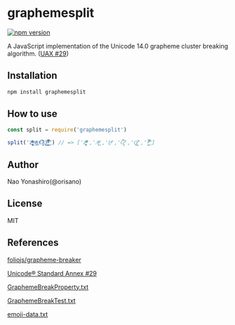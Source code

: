 # graphemesplit
[![npm version](https://badge.fury.io/js/graphemesplit.svg)](https://badge.fury.io/js/graphemesplit)

A JavaScript implementation of the Unicode 14.0 grapheme cluster breaking algorithm. ([UAX #29](http://www.unicode.org/reports/tr29/#Grapheme_Cluster_Boundaries))

## Installation
```bash
npm install graphemesplit
```

## How to use
```javascript
const split = require('graphemesplit')

split('Z͑ͫ̓ͪ̂ͫ̽͏̴̙̤̞͉͚̯̞̠͍A̴̵̜̰͔ͫ͗͢L̠ͨͧͩ͘G̴̻͈͍͔̹̑͗̎̅͛́Ǫ̵̹̻̝̳͂̌̌͘!͖̬̰̙̗̿̋ͥͥ̂ͣ̐́́͜͞') // => ['Z͑ͫ̓ͪ̂ͫ̽͏̴̙̤̞͉͚̯̞̠͍','A̴̵̜̰͔ͫ͗͢','L̠ͨͧͩ͘','G̴̻͈͍͔̹̑͗̎̅͛́','Ǫ̵̹̻̝̳͂̌̌͘','!͖̬̰̙̗̿̋ͥͥ̂ͣ̐́́͜͞']
```

## Author
Nao Yonashiro(@orisano)

## License
MIT

## References
[foliojs/grapheme-breaker](https://github.com/foliojs/grapheme-breaker)

[Unicode® Standard Annex #29](https://unicode.org/reports/tr29/)

[GraphemeBreakProperty.txt](https://www.unicode.org/Public/14.0.0/ucd/auxiliary/GraphemeBreakProperty.txt)

[GraphemeBreakTest.txt](https://www.unicode.org/Public/14.0.0/ucd/auxiliary/GraphemeBreakTest.txt)

[emoji-data.txt](https://www.unicode.org/Public/14.0.0/ucd/emoji/emoji-data.txt)

